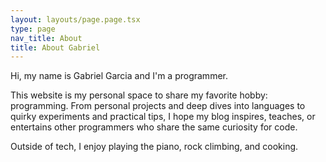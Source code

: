 ```yaml
---
layout: layouts/page.page.tsx
type: page
nav_title: About
title: About Gabriel
---
```


Hi, my name is Gabriel Garcia and I'm a programmer.

This website is my personal space to share my favorite hobby: programming. From
personal projects and deep dives into languages to quirky experiments and
practical tips, I hope my blog inspires, teaches, or entertains other
programmers who share the same curiosity for code.

Outside of tech, I enjoy playing the piano, rock climbing, and cooking.
